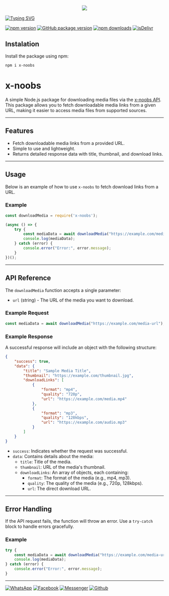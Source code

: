 <h3 align="center">

  <p align="center"><img src="https://img.shields.io/badge/𝗪𝗟𝗖𝗠 𝗧𝗢 𝗠𝗘𝗗𝗜𝗔 𝗗𝗢𝗪𝗡𝗟𝗢𝗔𝗗𝗘𝗥-green?colorA=%23ff0000&colorB=%23017e40&style=flat-square">

</h3>

[![Typing SVG](https://readme-typing-svg.herokuapp.com?font=Neuton&size=25&color=30FF40&background=000000&center=true&vCenter=true&width=360&height=60&lines=Hello+World+I'm+MOSTAKIM+Here+🥵;𝙸𝚃'𝚜+𝙽𝙾𝚃+𝙰+𝙹𝚄𝚂𝚃+𝙽𝙰𝙼𝙴+𝙱𝚁𝙾+😼;𝙸𝚃'𝚜+𝙰+𝙱𝚁𝙰𝙽𝙳+🔥;Respect+Mostakim-noob+🥀;Thanks+My+All+Friend+😙+😌)](https://git.io/typing-svg)

[![npm version](https://img.shields.io/npm/v/x-noobs.svg?style=flat-square)](https://www.npmjs.com/package/x-noobs)
[![GitHub package version](https://img.shields.io/github/package-json/v/Alifhosson/x-noobs?label=GitHub&style=flat-square)](https://github.com/Alifhosson/x-noobs)
[![npm downloads](https://img.shields.io/npm/dm/x-noobs.svg?style=flat-square)](https://www.npmjs.com/package/x-noobs)
[![jsDelivr](https://data.jsdelivr.com/v1/package/npm/x-noobs/badge)](https://www.jsdelivr.com/package/npm/x-noobs)

## Instalation 

Install the package using npm:

```bash
npm i x-noobs
```

# x-noobs

A simple Node.js package for downloading media files via the [x-noobs API](https://www.x-noobs-api.000.pe). This package allows you to fetch downloadable media links from a given URL, making it easier to access media files from supported sources.

---

## Features

- Fetch downloadable media links from a provided URL.
- Simple to use and lightweight.
- Returns detailed response data with title, thumbnail, and download links.

---

## Usage

Below is an example of how to use `x-noobs` to fetch download links from a URL.

### Example

```javascript
const downloadMedia = require('x-noobs');

(async () => {
    try {
        const mediaData = await downloadMedia("https://example.com/media-url");
        console.log(mediaData);
    } catch (error) {
        console.error("Error:", error.message);
    }
})();
```

---

## API Reference

The `downloadMedia` function accepts a single parameter:

- `url` (string) - The URL of the media you want to download.

### Example Request

```javascript
const mediaData = await downloadMedia("https://example.com/media-url");
```

### Example Response

A successful response will include an object with the following structure:

```json
{
    "success": true,
    "data": {
        "title": "Sample Media Title",
        "thumbnail": "https://example.com/thumbnail.jpg",
        "downloadLinks": [
            {
                "format": "mp4",
                "quality": "720p",
                "url": "https://example.com/media.mp4"
            },
            {
                "format": "mp3",
                "quality": "128kbps",
                "url": "https://example.com/audio.mp3"
            }
        ]
    }
}
```

- `success`: Indicates whether the request was successful.
- `data`: Contains details about the media:
  - `title`: Title of the media.
  - `thumbnail`: URL of the media's thumbnail.
  - `downloadLinks`: An array of objects, each containing:
    - `format`: The format of the media (e.g., mp4, mp3).
    - `quality`: The quality of the media (e.g., 720p, 128kbps).
    - `url`: The direct download URL.

---

## Error Handling

If the API request fails, the function will throw an error. Use a `try-catch` block to handle errors gracefully.

### Example

```javascript
try {
    const mediaData = await downloadMedia("https://example.com/media-url");
    console.log(mediaData);
} catch (error) {
    console.error("Error:", error.message);
}
```
----
[![WhatsApp](https://img.shields.io/badge/WhatsApp-green?style=for-the-badge&logo=whatsapp)](https://wa.me/+8801978589341)
[![Facebook](https://img.shields.io/badge/Facebook-green?style=for-the-badge&logo=facebook)]([https://www.facebook.com/100075421394195](https://www.facebook.com/starboy.mostakim?mibextid=ZbWKwL))
[![Messenger](https://img.shields.io/badge/Chat-Messenger-blue?style=for-the-badge&logo=messenger)](https://m.me/100003323319575)
[![Github](https://img.shields.io/badge/Github-MrDarkYTgreen?style=for-the-badge&logo=github)](https://github.com/Mostakim0978)